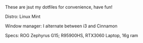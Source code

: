 These are jsut my dotfiles for convenience, have fun!

Distro: Linux Mint

Window manager: I alternate between i3 and Cinnamon

Specs: ROG Zephyrus G15; R95900HS, RTX3060 Laptop, 16g ram
